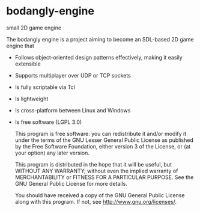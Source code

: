 bodangly-engine
===============

small 2D game engine

The bodangly engine is a project aiming to become an SDL-based 2D game engine that 

* Follows object-oriented design patterns effectively, making it easily extensible
* Supports multiplayer over UDP or TCP sockets
* Is fully scriptable via Tcl
* Is lightweight
* Is cross-platform between Linux and Windows
* Is free software (LGPL 3.0)

    This program is free software: you can redistribute it and/or modify
    it under the terms of the GNU Lesser General Public License as published 
    by the Free Software Foundation, either version 3 of the License, or
    (at your option) any later version.

    This program is distributed in the hope that it will be useful,
    but WITHOUT ANY WARRANTY; without even the implied warranty of
    MERCHANTABILITY or FITNESS FOR A PARTICULAR PURPOSE.  See the
    GNU General Public License for more details.

    You should have received a copy of the GNU General Public License
    along with this program.  If not, see <http://www.gnu.org/licenses/>.


